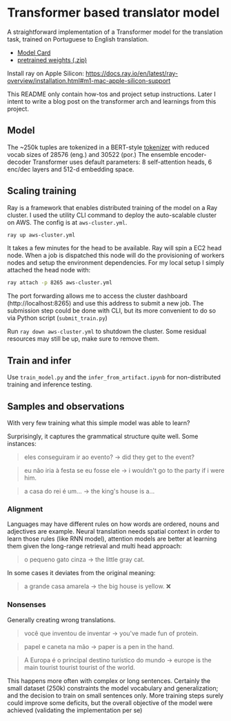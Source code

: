 # Transformer based translator model

A straightforward implementation of a Transformer model for the translation task, trained on Portuguese to English translation.

- [Model Card](./model_card.md)
- [pretrained weights (.zip)](https://drive.google.com/file/d/121j-x9wKa2kIVl-xCUrOIJveCLTjuR5O/view)

Install ray on Apple Silicon: https://docs.ray.io/en/latest/ray-overview/installation.html#m1-mac-apple-silicon-support

This README only contain how-tos and project setup instructions. Later I intent to write a blog post on the transformer arch and learnings from this project.

## Model

The ~250k tuples are tokenized in a BERT-style [tokenizer](./translator/tokenizer.py) with reduced vocab sizes of 28576 (eng.) and 30522 (por.) The ensemble encoder-decoder Transformer uses default parameters: 8 self-attention heads, 6 enc/dec layers and 512-d embedding space.

## Scaling training

Ray is a framework that enables distributed training of the model on a Ray cluster. I used the utility CLI command to deploy the auto-scalable cluster on AWS. The config is at `aws-cluster.yml`.

```sh
ray up aws-cluster.yml
```

It takes a few minutes for the head to be available. Ray will spin a EC2 head node. When a job is dispatched this node will do the provisioning of workers nodes and setup the environment dependencies. For my local setup I simply attached the head node with:

```sh
ray attach -p 8265 aws-cluster.yml
```

The port forwarding allows me to access the cluster dashboard (http://localhost:8265) and use this address to submit a new job. The submission step could be done with CLI, but its more convenient to do so via Python script (`submit_train.py`)

Run `ray down aws-cluster.yml` to shutdown the cluster. Some residual resources may still be up, make sure to remove them.

## Train and infer

Use `train_model.py` and the `infer_from_artifact.ipynb` for non-distributed training and inference testing.

## Samples and observations

With very few training what this simple model was able to learn?

Surprisingly, it captures the grammatical structure quite well. Some instances:

> eles conseguiram ir ao evento? -> did they get to the event?

> eu não iria à festa se eu fosse ele -> i wouldn't go to the party if i were him.

> a casa do rei é um... -> the king's house is a...

### Alignment

Languages may have different rules on how words are ordered, nouns and adjectives are example. Neural translation needs spatial context in order to learn those rules (like RNN model), attention models are better at learning them given the long-range retrieval and multi head approach:

> o pequeno gato cinza -> the little gray cat.

In some cases it deviates from the original meaning:

> a grande casa amarela -> the big house is yellow. ❌

### Nonsenses

Generally creating wrong translations.

> você que inventou de inventar ->  you've made fun of protein.

> papel e caneta na mão -> paper is a pen in the hand.

> A Europa é o principal destino turístico do mundo -> europe is the main tourist tourist tourist of the world.

This happens more often with complex or long sentences. Certainly the small dataset (250k) constraints the model vocabulary and generalization; and the decision to train on small sentences only. More training steps surely could improve some deficits, but the overall objective of the model were achieved (validating the implementation per se)
